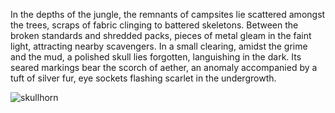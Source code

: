 In the depths of the jungle, the remnants of campsites lie scattered amongst the trees, scraps of fabric clinging to battered skeletons. Between the broken standards and shredded packs, pieces of metal gleam in the faint light, attracting nearby scavengers. In a small clearing, amidst the grime and the mud, a polished skull lies forgotten, languishing in the dark. Its seared markings bear the scorch of aether, an anomaly accompanied by a tuft of silver fur, eye sockets flashing scarlet in the undergrowth.

<img src="https://media.githubusercontent.com/media/nathaneastwood/fablore/main/src/equipment/media/skullhorn.webp" alt="skullhorn" class="center" />
